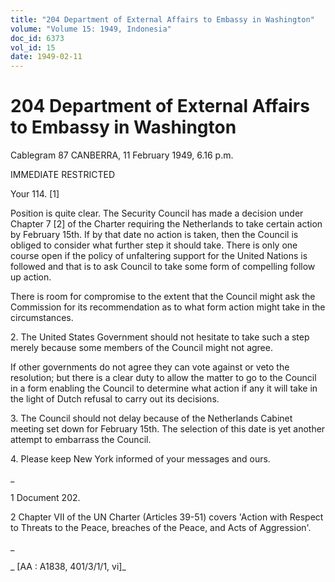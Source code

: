 ```yaml
---
title: "204 Department of External Affairs to Embassy in Washington"
volume: "Volume 15: 1949, Indonesia"
doc_id: 6373
vol_id: 15
date: 1949-02-11
---
```


# 204 Department of External Affairs to Embassy in Washington

Cablegram 87 CANBERRA, 11 February 1949, 6.16 p.m.

IMMEDIATE RESTRICTED

Your 114. [1]

Position is quite clear. The Security Council has made a decision under Chapter 7 [2] of the Charter requiring the Netherlands to take certain action by February 15th. If by that date no action is taken, then the Council is obliged to consider what further step it should take. There is only one course open if the policy of unfaltering support for the United Nations is followed and that is to ask Council to take some form of compelling follow up action.

There is room for compromise to the extent that the Council might ask the Commission for its recommendation as to what form action might take in the circumstances.

2\. The United States Government should not hesitate to take such a step merely because some members of the Council might not agree.

If other governments do not agree they can vote against or veto the resolution; but there is a clear duty to allow the matter to go to the Council in a form enabling the Council to determine what action if any it will take in the light of Dutch refusal to carry out its decisions.

3\. The Council should not delay because of the Netherlands Cabinet meeting set down for February 15th. The selection of this date is yet another attempt to embarrass the Council.

4\. Please keep New York informed of your messages and ours.

_

1 Document 202.

2 Chapter VII of the UN Charter (Articles 39-51) covers 'Action with Respect to Threats to the Peace, breaches of the Peace, and Acts of Aggression'.

_

_ [AA : A1838, 401/3/1/1, vi]_
